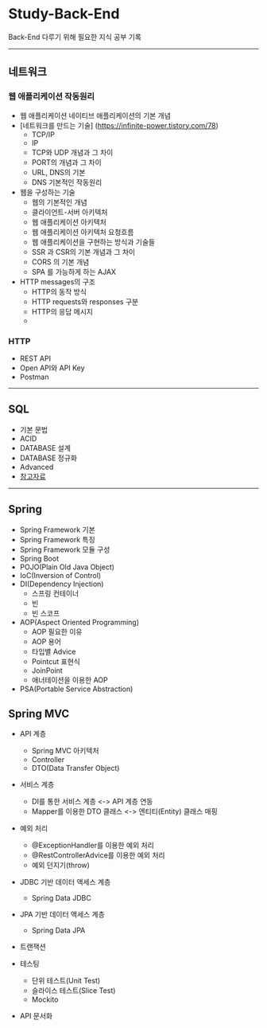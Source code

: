 # Study-Back-End
Back-End 다루기 위해 필요한 지식 공부 기록

---

## 네트워크

### 웹 애플리케이션 작동원리

- 웹 애플리케이션 네이티브 애플리케이션의 기본 개념
- [네트워크를 만드는 기술] (https://infinite-power.tistory.com/78)
  - TCP/IP
  - IP
  - TCP와 UDP 개념과 그 차이
  - PORT의 개념과 그 차이
  - URL, DNS의 기본
  - DNS 기본적인 작동원리
- 웹을 구성하는 기술
  - 웹의 기본적인 개념
  - 클라이언트-서버 아키텍처
  - 웹 애플리케이션 아키텍처
  - 웹 애플리케이션 아키텍처 요청흐름
  - 웹 애플리케이션을 구현하는 방식과 기술들
  - SSR 과 CSR의 기본 개념과 그 차이
  - CORS 의 기본 개념
  - SPA 를 가능하게 하는 AJAX
- HTTP messages의 구조
  - HTTP의 동작 방식
  - HTTP requests와 responses 구분
  - HTTP의 응답 메시지
  - 


### HTTP
- REST API
- Open API와 API Key
- Postman

---

## SQL
- 기본 문법
- ACID
- DATABASE 설계
- DATABASE 정규화
- Advanced
- [참고자료]([https://github.com/PgmJun/Study_BackEnd/blob/main/HTTP/HTTP-TIL.md#%EC%BF%A0%ED%82%A4](https://websitesetup.org/wp-content/uploads/2020/08/SQL-Cheat-Sheet-websitesetup.pdf))
---

## Spring
- Spring Framework 기본
- Spring Framework 특징
- Spring Framework 모듈 구성
- Spring Boot
- POJO(Plain Old Java Object)
- IoC(Inversion of Control)
- DI(Dependency Injection)
  - 스프링 컨테이너
  - 빈
  - 빈 스코프
- AOP(Aspect Oriented Programming)
  - AOP 필요한 이유
  - AOP 용어
  - 타입별 Advice
  - Pointcut 표현식
  - JoinPoint
  - 애너테이션을 이용한 AOP
- PSA(Portable Service Abstraction)

## Spring MVC
- API 계층
  - Spring MVC 아키텍처
  - Controller
  - DTO(Data Transfer Object)

- 서비스 계층
  - DI를 통한 서비스 계층 <-> API 계층 연동
  - Mapper를 이용한 DTO 클래스 <-> 엔티티(Entity) 클래스 매핑

- 예외 처리
  - @ExceptionHandler를 이용한 예외 처리
  - @RestControllerAdvice를 이용한 예외 처리
  - 예외 던지기(throw)

- JDBC 기반 데이터 액세스 계층
  - Spring Data JDBC
  
- JPA 기반 데이터 액세스 계층
  - Spring Data JPA

- 트랜잭션

- 테스팅
  - 단위 테스트(Unit Test)
  - 슬라이스 테스트(Slice Test)
  - Mockito
  
- API 문서화
